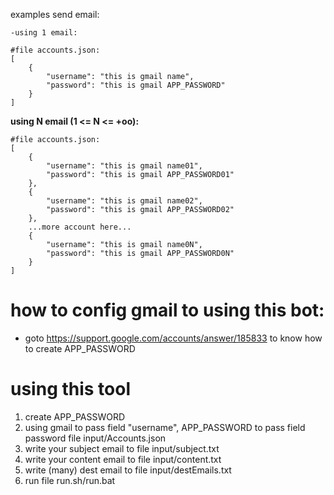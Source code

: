 examples send email:   
    
    -using 1 email:

    #file accounts.json:
    [
        {
            "username": "this is gmail name",
            "password": "this is gmail APP_PASSWORD"
        }
    ]
    
**using N email (1 <= N <= +oo):**
    
    #file accounts.json:
    [
        {
            "username": "this is gmail name01",
            "password": "this is gmail APP_PASSWORD01"
        },
        {
            "username": "this is gmail name02",
            "password": "this is gmail APP_PASSWORD02"
        },
        ...more account here...
        {
            "username": "this is gmail name0N",
            "password": "this is gmail APP_PASSWORD0N"
        }
    ]

# how to config gmail to using this bot:
- goto https://support.google.com/accounts/answer/185833 to know how to create APP_PASSWORD

# using this tool
1. create APP_PASSWORD
2. using gmail to pass field "username", APP_PASSWORD to pass field password file input/Accounts.json
3. write your subject email to file input/subject.txt
4. write your content email to file input/content.txt
5. write (many) dest email to file input/destEmails.txt
6. run file run.sh/run.bat
